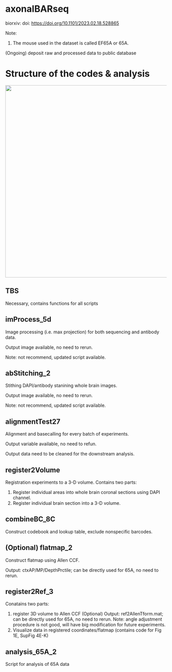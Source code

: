 # axonalBARseq

biorxiv: doi: https://doi.org/10.1101/2023.02.18.528865

Note:   
  1. The mouse used in the dataset is called EF65A or 65A.
  
  (Ongoing) deposit raw and processed data to public database


# Structure of the codes & analysis
<img src='https://user-images.githubusercontent.com/60980561/167521108-25124b75-708b-4e21-b69b-089ad1110f1b.png' width='600'>


## TBS
Necessary, contains functions for all scripts


## imProcess_5d
Image processing (i.e. max projection) for both sequencing and antibody data.

Output image available, no need to rerun.

Note: not recommend, updated script available.


## abStitching_2
Stithing DAPI/antibody stanining whole brain images.

Output image available, no need to rerun.

Note: not recommend, updated script available.


## alignmentTest27
Alignment and basecalling for every batch of experiments. 

Output variable available, no need to refun.

Output data need to be cleaned for the downstream analysis.


## register2Volume

Registration experiments to a 3-D volume.
Contains two parts:
  1. Register individual areas into whole brain coronal sections using DAPI channel.
  2. Register individual brain section into a 3-D volume.


## combineBC_8C
Construct codebook and lookup table, exclude nonspecific barcodes.


## (Optional) flatmap_2
Construct flatmap using Allen CCF.

Output: ctxAP/MP/DepthPrctile; can be directly used for 65A, no need to rerun.

## register2Ref_3
Conatains two parts:
  1. register 3D volume to Allen CCF (Optional)
       Output: ref2AllenTform.mat; can be directly used for 65A, no need to rerun.
       Note: angle adjustment procedure is not good, will have big modification for future experiments.
  2. Visualize data in registered coordinates/flatmap (contains code for Fig 1E, SupFig 4E-K)
       
## analysis_65A_2
Script for analysis of 65A data
